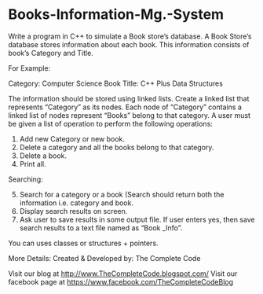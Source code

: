 # Books-Information-Mg.-System

Write a program in C++ to simulate a Book store’s database. A Book Store’s database stores information about each book. This information consists of book’s Category and Title.

For Example:

Category: Computer Science
Book Title: C++ Plus Data Structures

The information should be stored using linked lists. Create a linked list that represents “Category” as its nodes. Each node of “Category” contains a linked list of nodes represent “Books” belong to that category. A user must be given a list of operation to perform the following operations:

1. Add new Category or new book. 
2. Delete a category and all the books belong to that category. 
3. Delete a book. 
4. Print all. 

Searching: 

5. Search for a category or a book (Search should return both the information i.e. category and book.
6. Display search results on screen.
7. Ask user to save results in some output file. If user enters yes, then save search results to a text file named as “Book _Info”.

You can uses classes or structures + pointers.


More Details:
Created & Developed by: The Complete Code

Visit our blog at http://www.TheCompleteCode.blogspot.com/
Visit our facebook page at https://www.facebook.com/TheCompleteCodeBlog




